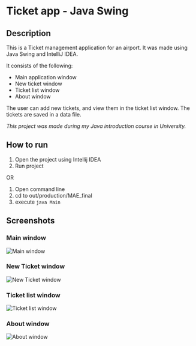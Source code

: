# Ticket app - Java Swing

## Description

This is a Ticket management application for an airport. It was made using Java Swing and IntelliJ IDEA.

It consists of the following:

- Main application window
- New ticket window
- Ticket list window
- About window

The user can add new tickets, and view them in the ticket list window. The tickets are saved in a data file.

*This project was made during my Java introduction course in University.*

## How to run

1. Open the project using Intellij IDEA
2. Run project

OR

1. Open command line
2. cd to out/production/MAE_final
3. execute ```java Main```

## Screenshots

### Main window

![Main window](Screenshot_1.jpg)

### New Ticket window

![New Ticket window](Screenshot_2.jpg)

### Ticket list window

![Ticket list window](Screenshot_3.jpg)

### About window

![About window](Screenshot_4.jpg)